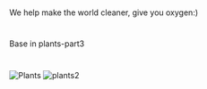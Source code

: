 # 

We help make the world cleaner, give you oxygen:)


#

Base in plants-part3

#
![Plants](https://github.com/StepVn/Plants/assets/114872044/a73b6b7d-0f98-4e50-b58a-6d633bd94637)
![plants2](https://github.com/StepVn/Plants/assets/114872044/c021a04a-5634-42cb-88c7-8a5c14ddc015)
